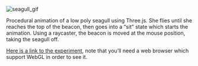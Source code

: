 ![seagull_gif](http://arnaudsvart.com/wp-content/uploads/2020/01/seagull.gif)

Procedural animation of a low poly seagull using Three.js.
She flies until she reaches the top of the beacon, then goes into a “sit” state which starts the animation.
Using a raycaster, the beacon is moved at the mouse position, taking the seagull off.

<a href="http://arnaudsvart.com/seagulljs/" target="_blank" rel="noopener noreferrer">Here is a link to the experiment</a>, note that you’ll need a web browser which support WebGL in order to see it.

